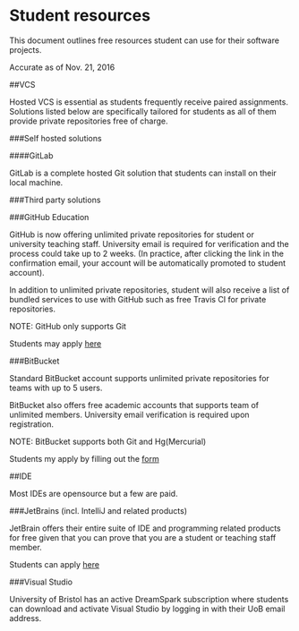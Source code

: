 Student resources
=================

This document outlines free resources student can use for their software 
projects.

Accurate as of Nov. 21, 2016

##VCS

Hosted VCS is essential as students frequently receive paired 
assignments. Solutions listed below are specifically tailored for 
students as all of them provide private repositories free of charge. 

###Self hosted solutions



####GitLab

GitLab is a complete hosted Git solution that students can install on 
their local machine.


###Third party solutions

###GitHub Education

GitHub is now offering unlimited private repositories for student or
university teaching staff. University email is required for verification 
and the process could take up to 2 weeks. (In practice, after clicking 
the link in the confirmation email, your account will be automatically 
promoted to student account).

In addition to unlimited private repositories, student will also 
receive a list of bundled services to use with GitHub
such as free Travis CI for private repositories. 


NOTE: GitHub only supports Git 

Students may apply [here](https://education.github.com/)

###BitBucket

Standard BitBucket account supports unlimited private repositories for 
teams with up to 5 users. 

BitBucket also offers free academic accounts that supports team of 
unlimited members. University email verification is required upon 
registration.

NOTE: BitBucket supports both Git and Hg(Mercurial)

Students my apply by filling out the 
[form](https://www.atlassian.com/software/views/bitbucket-academic-license)


##IDE

Most IDEs are opensource but a few are paid.


###JetBrains (incl. IntelliJ and related products)

JetBrain offers their entire suite of IDE and programming related
products for free given that you can prove that you are a student 
or teaching staff member.

Students can apply [here](https://www.jetbrains.com/student/)

###Visual Studio 

University of Bristol has an active DreamSpark subscription where 
students can download and activate Visual Studio by logging in with 
their UoB email address.



